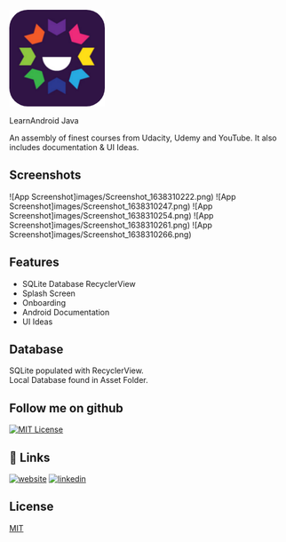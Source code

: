 
![Logo](images/ico2.png)


LearnAndroid Java

An assembly of finest courses from Udacity, Udemy and YouTube. It also includes documentation & UI Ideas.



## Screenshots

![App Screenshot]images/Screenshot_1638310222.png)
![App Screenshot]images/Screenshot_1638310247.png)
![App Screenshot]images/Screenshot_1638310254.png)
![App Screenshot]images/Screenshot_1638310261.png)
![App Screenshot]images/Screenshot_1638310266.png)




## Features

- SQLite Database RecyclerView
- Splash Screen
- Onboarding
- Android Documentation
- UI Ideas




## Database

SQLite populated with RecyclerView. \
Local Database found in Asset Folder. 



## Follow me on github


[![MIT License](https://img.shields.io/github/followers/5?style=social)](https://github.com/tterb/atomic-design-ui/blob/master/LICENSEs)


 
## 🔗 Links
[![website](https://img.shields.io/badge/my_portfolio-000?style=for-the-badge&logo=ko-fi&logoColor=white)](https://katherinempeterson.com/)
[![linkedin](https://img.shields.io/badge/linkedin-0A66C2?style=for-the-badge&logo=linkedin&logoColor=white)](https://www.linkedin.com/)



## License

[MIT](https://choosealicense.com/licenses/mit/)

